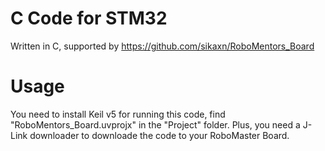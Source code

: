 # C Code for STM32
Written in C, supported by https://github.com/sikaxn/RoboMentors_Board

# Usage
You need to install Keil v5 for running this code, find "RoboMentors_Board.uvprojx" in the "Project" folder. Plus, you need a J-Link downloader to downloade the code to your RoboMaster Board.
